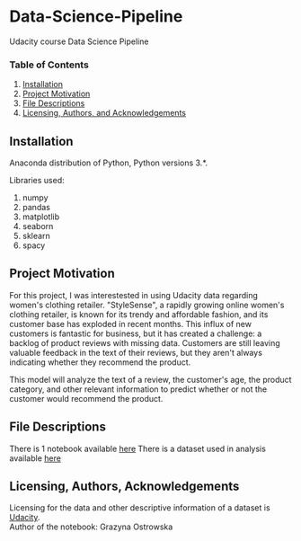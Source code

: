 # Data-Science-Pipeline
Udacity course Data Science Pipeline

### Table of Contents
1. [Installation](#installation)
2. [Project Motivation](#motivation)
3. [File Descriptions](#files)
5. [Licensing, Authors, and Acknowledgements](#licensing)

## Installation <a name="installation">
 
Anaconda distribution of Python, Python versions 3.*.

Libraries used:
1. numpy
2. pandas
3. matplotlib
4. seaborn
5. sklearn
6. spacy

## Project Motivation <a name="motivation"></a>
For this project, I was interestested in using Udacity data regarding women's clothing retailer.
"StyleSense", a rapidly growing online women's clothing retailer, is known for its trendy and affordable fashion, and its customer base has exploded in recent months. 
This influx of new customers is fantastic for business, but it has created a challenge: a backlog of product reviews with missing data. 
Customers are still leaving valuable feedback in the text of their reviews, but they aren't always indicating whether they recommend the product.

This model will analyze the text of a review, the customer's age, the product category, and other relevant information to predict whether or not the customer would recommend the product.

## File Descriptions <a name="files"></a>
There is 1 notebook available [here](Project1_Boston_Kaggle.ipynb)
There is a dataset used in analysis available [here](Project1_Boston_Kaggle.ipynb)

## Licensing, Authors, Acknowledgements <a name="licensing"></a>
Licensing for the data and other descriptive information of a dataset is [Udacity]([https://learn.udacity.com]).<br />
Author of the notebook: Grazyna Ostrowska
